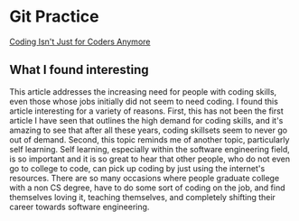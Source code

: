 # Git Practice

[Coding Isn't Just for Coders Anymore](https://www.usnews.com/news/articles/2016-06-08/coding-isnt-just-for-coders-anymore)

## What I found interesting

This article addresses the increasing need for people with coding skills,
even those whose jobs initially did not seem to need coding. I found
this article interesting for a variety of reasons. First, this has not been
the first article I have seen that outlines the high demand for coding 
skills, and it's amazing to see that after all these years, coding skillsets
seem to never go out of demand. Second, this topic reminds me of another
topic, particularly self learning. Self learning, especially
within the software engineering field, is so important and it is so great
to hear that other people, who do not even go to college to code, can 
pick up coding by just using the internet's resources. There are so many
occasions where people graduate college with a non CS degree, have to do
some sort of coding on the job, and find themselves loving it, teaching 
themselves, and completely shifting their career towards software 
engineering.
